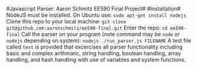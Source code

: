 #Javascript Parser: Aaron Schmitz EE590 Final Project#
#Installation#
NodeJS must be installed. On Ubuntu use:
`sudo apt-get install nodejs`
Clone this repo to your local machine:
`git clone git@github.com:aaronschmitz/ee590-final.git`
Enter the repo:
`cd ee590-final`
Call the parser on your program (note command may be `node` or `nodejs` depending on system):
`nodejs ./run_parser.js FILENAME`
A test file called `test` is provided that excercises all parser functionality including basic and complex arithmatic, string handling, boolean handling, array handling, and hash handling with use of variables and system functions.